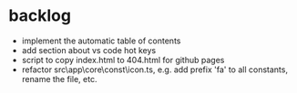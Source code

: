# backlog

- implement the automatic table of contents
- add section about vs code hot keys
- script to copy index.html to 404.html for github pages
- refactor src\app\core\const\icon.ts, e.g. add prefix 'fa' to all constants, rename the file, etc.
